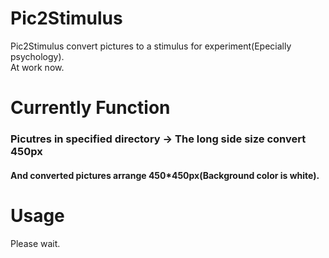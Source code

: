# Pic2Stimulus

Pic2Stimulus convert pictures to a stimulus for experiment(Epecially psychology).<br>
At work now.


# Currently Function
### Picutres in specified directory -> The long side size convert 450px
#### And converted pictures arrange 450*450px(Background color is white).


# Usage

Please wait.
